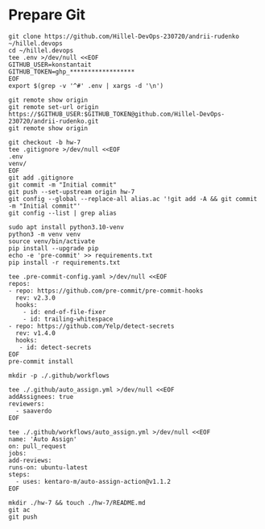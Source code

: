 # Prepare Git

    git clone https://github.com/Hillel-DevOps-230720/andrii-rudenko ~/hillel.devops
    cd ~/hillel.devops
    tee .env >/dev/null <<EOF
    GITHUB_USER=konstantait
    GITHUB_TOKEN=ghp_******************
    EOF
    export $(grep -v '^#' .env | xargs -d '\n')

    git remote show origin
    git remote set-url origin https://$GITHUB_USER:$GITHUB_TOKEN@github.com/Hillel-DevOps-230720/andrii-rudenko.git
    git remote show origin

    git checkout -b hw-7
    tee .gitignore >/dev/null <<EOF
    .env
    venv/
    EOF
    git add .gitignore
    git commit -m "Initial commit"
    git push --set-upstream origin hw-7
    git config --global --replace-all alias.ac '!git add -A && git commit -m "Initial commit"'
    git config --list | grep alias

    sudo apt install python3.10-venv
    python3 -m venv venv
    source venv/bin/activate
    pip install --upgrade pip
    echo -e 'pre-commit' >> requirements.txt
    pip install -r requirements.txt

    tee .pre-commit-config.yaml >/dev/null <<EOF
    repos:
    - repo: https://github.com/pre-commit/pre-commit-hooks
      rev: v2.3.0
      hooks:
        - id: end-of-file-fixer
        - id: trailing-whitespace
    - repo: https://github.com/Yelp/detect-secrets
      rev: v1.4.0
      hooks:
       - id: detect-secrets
    EOF
    pre-commit install

    mkdir -p ./.github/workflows

    tee ./.github/auto_assign.yml >/dev/null <<EOF
    addAssignees: true
    reviewers:
      - saaverdo
    EOF

    tee ./.github/workflows/auto_assign.yml >/dev/null <<EOF
    name: 'Auto Assign'
    on: pull_request
    jobs:
    add-reviews:
    runs-on: ubuntu-latest
    steps:
      - uses: kentaro-m/auto-assign-action@v1.1.2
    EOF

    mkdir ./hw-7 && touch ./hw-7/README.md
    git ac
    git push
